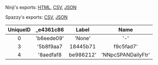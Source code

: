 Ninji's exports: [HTML](https://wuffs.org/acnh/bcsv_140/html/ItemMailAttachCategoryGroup.html), [CSV](https://wuffs.org/acnh/bcsv_140/csv/ItemMailAttachCategoryGroup.csv), [JSON](https://wuffs.org/acnh/bcsv_140/json/ItemMailAttachCategoryGroup.json)

Spazzy's exports: [CSV](https://github.com/McSpazzy/acnh-csv/blob/master/ItemMailAttachCategoryGroup.csv), [JSON](https://github.com/McSpazzy/acnh-json/blob/master/ItemMailAttachCategoryGroup.json)

| UniqueID | _e4361c86 | Label | Name |
|:--:|:--:|:--:|:--:|
| 0 | 'b6eede09' | 'None' | '-' | 
| 3 | '5b8f9aa7|18445b71|f9c5fad7' | 'HHAHobby' | 'HHA趣味' | 
| 4 | '8aedfaf8|be986212' | 'NNpcSPANDailyFtr' | 'SendPresentAN生活必需品' | 

